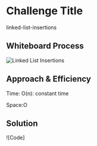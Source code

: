 # Challenge Title
linked-list-insertions

## Whiteboard Process
![Linked List Insertions](../assets/)

## Approach & Efficiency
Time: O(n): constant time

Space:O

## Solution

![Code]
